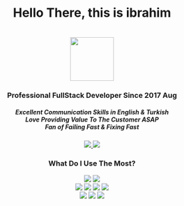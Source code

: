<h1 align="center">Hello There, this is ibrahim<h1> 

<div id="header" align="center">
  <img src="https://i.giphy.com/media/du3J3cXyzhj75IOgvA/giphy.webp" width="100"/>
</div>

<h3 align="center">Professional FullStack Developer Since 2017 Aug</h3>
<h5 align="center">
Excellent Communication Skills in English & Turkish
<br>
Love Providing Value To The Customer ASAP 
<br> 
Fan of Failing Fast & Fixing Fast
</h5>
  
<div id="badges" align="center">
  <a href="https://www.linkedin.com/in/ibrahim-ozcan1/">
  <img src="https://img.shields.io/badge/-Linkedin-0077B5.svg?logo=linkedin&style=popout">
  </a>
  <a href="https://twitter.com/thelincoln_i">
  <img src="https://img.shields.io/badge/-Twitter-white.svg?logo=twitter&style=popout">
  </a>
</div>

<h3 align="center">What Do I Use The Most?</h3>

<div id="badges2" align="center">
  <img src="https://img.shields.io/badge/JavaScript-F7DF1E?style=popout&logo=javascript&logoColor=black">
  <img src="https://img.shields.io/badge/-Typescript-white.svg?logo=typescript&style=popout">
</div>
  
<div id="badges3" align="center">
  <img src="https://img.shields.io/badge/-NodeJS-white.svg?logo=node.js&style=popout">
  <img src="https://img.shields.io/badge/-Mongodb-white.svg?logo=mongodb&style=popout">
  <img src="https://img.shields.io/badge/-Postgresql-white.svg?logo=postgresql&style=popout">
  <img src="https://img.shields.io/badge/-Redis-white.svg?logo=redis&style=popout">
</div>
  
<div id="badges4" align="center">
  <img src="https://img.shields.io/badge/-Remix-61DAFB?logo=remix">
  <img src="https://img.shields.io/badge/-React-white.svg?logo=react&style=popout">
  <img src="https://img.shields.io/badge/-Redux-764ABC.svg?logo=redux&style=popout">
</div>
